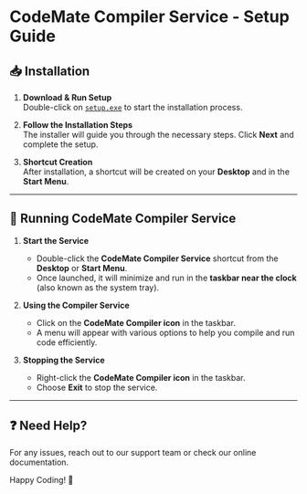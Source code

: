 # CodeMate Compiler Service - Setup Guide

## 📥 Installation

1. **Download & Run Setup**  
   Double-click on [`setup.exe`](https://github.com/CodeMate-AI/codemate-edu-release/releases/download/v2.1.1/CodeMate.Setup.exe) to start the installation process.

2. **Follow the Installation Steps**  
   The installer will guide you through the necessary steps. Click **Next** and complete the setup.

3. **Shortcut Creation**  
   After installation, a shortcut will be created on your **Desktop** and in the **Start Menu**.

---

## 🚀 Running CodeMate Compiler Service

1. **Start the Service**  
   - Double-click the **CodeMate Compiler Service** shortcut from the **Desktop** or **Start Menu**.
   - Once launched, it will minimize and run in the **taskbar near the clock** (also known as the system tray).

2. **Using the Compiler Service**  
   - Click on the **CodeMate Compiler icon** in the taskbar.
   - A menu will appear with various options to help you compile and run code efficiently.

3. **Stopping the Service**  
   - Right-click the **CodeMate Compiler icon** in the taskbar.
   - Choose **Exit** to stop the service.

---

## ❓ Need Help?
For any issues, reach out to our support team or check our online documentation.

Happy Coding! 🎉

